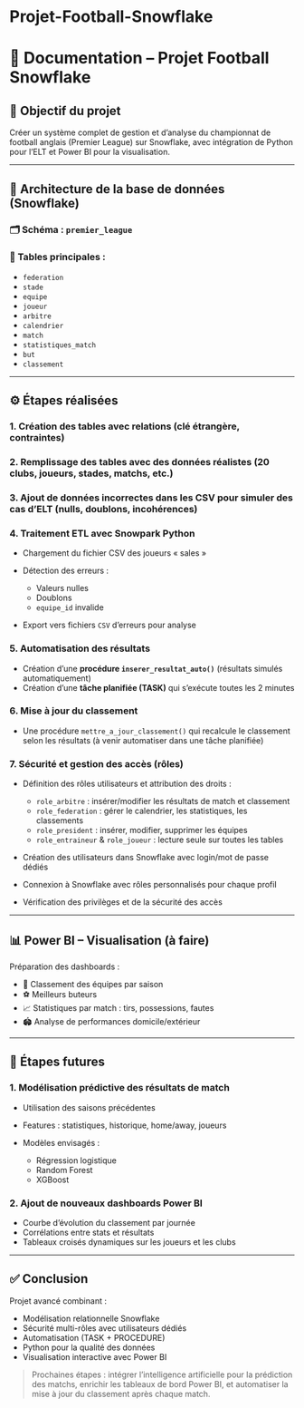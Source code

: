 # Projet-Football-Snowflake
# 📘 Documentation – Projet Football Snowflake

## 🎯 Objectif du projet

Créer un système complet de gestion et d’analyse du championnat de football anglais (Premier League) sur Snowflake, avec intégration de Python pour l’ELT et Power BI pour la visualisation.

---

## 🧱 Architecture de la base de données (Snowflake)

### 🗂️ Schéma : `premier_league`

### 🧾 Tables principales :

* `federation`
* `stade`
* `equipe`
* `joueur`
* `arbitre`
* `calendrier`
* `match`
* `statistiques_match`
* `but`
* `classement`

---

## ⚙️ Étapes réalisées

### 1. **Création des tables** avec relations (clé étrangère, contraintes)

### 2. **Remplissage des tables** avec des données réalistes (20 clubs, joueurs, stades, matchs, etc.)

### 3. **Ajout de données incorrectes dans les CSV** pour simuler des cas d’ELT (nulls, doublons, incohérences)

### 4. **Traitement ETL avec Snowpark Python**

* Chargement du fichier CSV des joueurs « sales »
* Détection des erreurs :

  * Valeurs nulles
  * Doublons
  * `equipe_id` invalide
* Export vers fichiers `CSV` d’erreurs pour analyse

### 5. **Automatisation des résultats**

* Création d’une **procédure `inserer_resultat_auto()`** (résultats simulés automatiquement)
* Création d’une **tâche planifiée (TASK)** qui s’exécute toutes les 2 minutes

### 6. **Mise à jour du classement**

* Une procédure `mettre_a_jour_classement()` qui recalcule le classement selon les résultats (à venir automatiser dans une tâche planifiée)

### 7. **Sécurité et gestion des accès (rôles)**

* Définition des rôles utilisateurs et attribution des droits :

  * `role_arbitre` : insérer/modifier les résultats de match et classement
  * `role_federation` : gérer le calendrier, les statistiques, les classements
  * `role_president` : insérer, modifier, supprimer les équipes
  * `role_entraineur` & `role_joueur` : lecture seule sur toutes les tables
* Création des utilisateurs dans Snowflake avec login/mot de passe dédiés
* Connexion à Snowflake avec rôles personnalisés pour chaque profil
* Vérification des privilèges et de la sécurité des accès

---

## 📊 Power BI – Visualisation (à faire)

Préparation des dashboards :

* 🔢 Classement des équipes par saison
* ⚽ Meilleurs buteurs
* 📈 Statistiques par match : tirs, possessions, fautes
* 🏟️ Analyse de performances domicile/extérieur

---

## 🔮 Étapes futures

### 1. **Modélisation prédictive des résultats de match**

* Utilisation des saisons précédentes
* Features : statistiques, historique, home/away, joueurs
* Modèles envisagés :

  * Régression logistique
  * Random Forest
  * XGBoost

### 2. **Ajout de nouveaux dashboards Power BI**

* Courbe d’évolution du classement par journée
* Corrélations entre stats et résultats
* Tableaux croisés dynamiques sur les joueurs et les clubs

---

## ✅ Conclusion

Projet avancé combinant :

* Modélisation relationnelle Snowflake
* Sécurité multi-rôles avec utilisateurs dédiés
* Automatisation (TASK + PROCEDURE)
* Python pour la qualité des données
* Visualisation interactive avec Power BI

> Prochaines étapes : intégrer l’intelligence artificielle pour la prédiction des matchs, enrichir les tableaux de bord Power BI, et automatiser la mise à jour du classement après chaque match.
